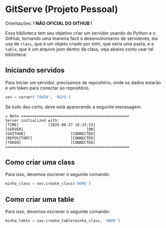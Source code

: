 # GitServe (Projeto Pessoal)

Orientações: **! NÃO OFICIAL DO GITHUB !**   



  Essa biblioteca tem seu objetivo criar um servidor usando do Python e o GitHub, tornando uma maneira facil o desenvolvimento de servidores, ela usa de `class`, que é um objeto criado por mim, que seria uma pasta, e a `table`, que é um arquivo json dentro da class, veja abaixo como usar tal biblioteca:

## Iniciando servidos
  Para iniciar um servidor, precisamos de repositório, onde os dados estarão e um token para conectar ao repositório.
  
```python
sev = server('TOKEN', 'REPO')
```

  Se tudo deu certo, deve está aparecendo a seguinte menssagem:

```
= Note ================================================
Server initialized with:
[TIME]             [2025-06-27 16:33:33]
[SERVER]                            [ON]
[GUITHUB]                    [CONNECTED]
[REPOSITORY]                 [CONNECTED]
[TOKEN]                      [CONNECTED]
=======================================================
```

## Como criar uma class
  Para isso, devemos escrever o seguinte comando:
  
```python
minha_class = sev.create_class('NOME')
```

## Como criar uma table
  Para isso, devemos escrever o seguinte comando:
  
```python
minha_table = sev.create_table(minha_class, 'NOME')
```





